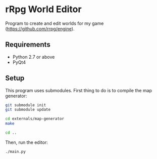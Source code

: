 # rRpg World Editor

Program to create and edit worlds for my game (https://github.com/rrpg/engine).

## Requirements

* Python 2.7 or above
* PyQt4

## Setup

This program uses submodules. First thing to do is to compile the map generator:
```bash
git submodule init
git submodule update

cd externals/map-generator
make

cd ..
```

Then, run the editor:
```
./main.py
```
